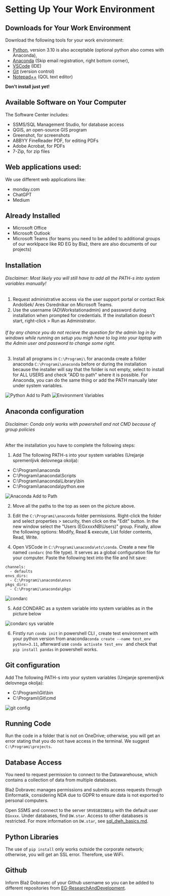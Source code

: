 # Setting Up Your Work Environment

## Downloads for Your Work Environment

Download the following tools for your work environment:
- [Python](https://www.python.org/downloads/release/python-3913/), version 3.10 is also acceptable (optional python also comes with Anaconda),
- [Anaconda](https://www.anaconda.com/download) (Skip email registration, right bottom corner),
- [VSCode](https://code.visualstudio.com/download) (IDE)
- [Git](https://git-scm.com/downloads) (version control)
- [Notepad++](https://notepad-plus-plus.org/downloads/) (QOL text editor)

**Don't install just yet!**

## Available Software on Your Computer

The Software Center includes:
- SSMS/SQL Management Studio, for database access
- QGIS, an open-source GIS program
- Greenshot, for screenshots
- ABBYY FineReader PDF, for editing PDFs
- Adobe Acrobat, for PDFs
- 7-Zip, for zip files

## Web applications used:

We use different web applications like:
- monday.com
- ChatGPT
- Medium

## Already Installed

- Microsoft Office
- Microsoft Outlook
- Microsoft Teams (for teams you need to be added to additional groups of our worklpace like RD EG by Blaž, there are also documents of our projects)

## Installation

###### Disclaimer: Most likely you will still have to add all the PATH-s into system variables manually! 


1. Request administrative access via the user support portal or contact Rok Andolšek/ Ares Osrednikar on Microsoft Teams.
2. Use the username (AD\Workstationadmin) and password during installation when prompted for credentials. If the installation doesn't start, right-click > Run as Administrator.
###### If by any chance you do not recieve the question for the admin log in by windows while running an setup you migh have to log into your laptop with the Admin user and password to change some right.

3. Install all programs in `C:\Programi\` for anaconda create a folder anaconda `C:\Programi\anaconda` before or during the installation because the installer will say that the folder is not empty, select to install for ALL USERS and check "ADD to path" where it is possible. For Anaconda, you can do the same thing or add the PATH manually later under system variables.


![Python Add to Path](screenshots/python_setup.png)
![Environment Variables](screenshots/anaconda_install_2.png)

## Anaconda configuration

###### Disclaimer: Conda only works with powershell and not CMD because of group policies

After the installation you have to complete the following steps:

1. Add The following PATH-s into your system variables (Urejanje spremenljivk delovnega okolja):

* C:\Programi\anaconda
* C:\Programi\anaconda\Scripts
* C:\Programi\anaconda\Library\bin
* C:\Programi\anaconda\python.exe

![Anaconda Add to Path](screenshots/conda_system_variables.png)

2. Move all the paths to the top as seen on the picture above.

3. Edit the `C:\Programi\anaconda` folder permissions. Right-click the folder and select properties > security, then click on the "Edit" button. In the new window select the "Users (EGxxxxNB\Users)" group. Finally, allow the following options: Modify, Read & execute, List folder contents, Read, Write.

4. Open VSCode in `C:\Programi\anaconda\etc\conda`. Create a new file named `condarc` (no file type). It serves as a global configuration file for your computer. Paste the following text into the file and hit save:

```
channels:
  - defaults
envs_dirs:
  - C:\Programi\anaconda\envs
pkgs_dirs:
  - C:\Programi\anaconda\pkgs
``` 
![condarc](screenshots/condarc.png)

5. Add CONDARC as a system variable into system variables as in the picture below 

![condarc sys variable](screenshots/condarc_sys_var.png)

6. Firstly run `conda init` in powershell CLI , create test environment with your python version from anaconda`conda create --name test_env python=3.11`, afterward use `conda activate test_env ` and check that `pip install pandas` in powershell works.

## Git configuration

Add The following PATH-s into your system variables (Urejanje spremenljivk delovnega okolja):

 * C:\Programi\Git\bin
 * C:\Programi\Git\cmd

![git config](screenshots/git_config.png)

## Running Code

Run the code in a folder that is not on OneDrive; otherwise, you will get an error stating that you do not have access in the terminal. We suggest `C:\Programi\projects`.

## Database Access

You need to request permission to connect to the Datawarehouse, which contains a collection of data from multiple databases.

Blaž Dobravec manages permissions and submits access requests through Einformatik, considering NDA due to GDPR to ensure data is not exported to personal computers.

Open SSMS and connect to the server `SRVEGBIDB01p` with the default user `EGxxxx`. Under databases, find `DW.star`. Access to other databases is restricted. For more information on `DW.star`, see [sql_dwh_basics.md](06_sql_dwh_basics.md).

## Python Libraries

The use of `pip install` only works outside the corporate network; otherwise, you will get an SSL error. Therefore, use WiFi.

## Github

Inform Blaž Dobravec of your Github username so you can be added to different repositories from [EG-ResearchAndDevelopment](https://github.com/EG-ResearchAndDevelopment).
